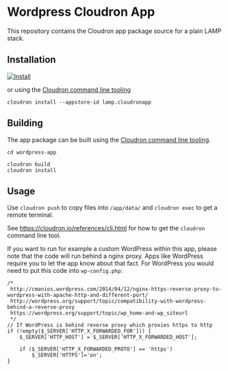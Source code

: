 # Wordpress Cloudron App

This repository contains the Cloudron app package source for a plain LAMP stack.

## Installation

[![Install](https://cloudron.io/img/button.svg)](https://cloudron.io/button.html?app=org.wordpress.cloudronapp)

or using the [Cloudron command line tooling](https://cloudron.io/references/cli.html)

```
cloudron install --appstore-id lamp.cloudronapp
```

## Building

The app package can be built using the [Cloudron command line tooling](https://cloudron.io/references/cli.html).

```
cd wordpress-app

cloudron build
cloudron install
```

## Usage

Use `cloudron push` to copy files into `/app/data/` and `cloudron exec` to get a remote terminal.

See https://cloudron.io/references/cli.html for how to get the `cloudron` command line tool.

If you want to run for example a custom WordPress within this app, please note that the code will run behind a nginx proxy.
Apps like WordPress require you to let the app know about that fact.
For WordPress you would need to put this code into `wp-config.php`:

```
/*
 http://cmanios.wordpress.com/2014/04/12/nginx-https-reverse-proxy-to-wordpress-with-apache-http-and-different-port/
 http://wordpress.org/support/topic/compatibility-with-wordpress-behind-a-reverse-proxy
 https://wordpress.org/support/topic/wp_home-and-wp_siteurl
 */
// If WordPress is behind reverse proxy which proxies https to http
if (!empty($_SERVER['HTTP_X_FORWARDED_FOR'])) {
    $_SERVER['HTTP_HOST'] = $_SERVER['HTTP_X_FORWARDED_HOST'];

    if ($_SERVER['HTTP_X_FORWARDED_PROTO'] == 'https')
        $_SERVER['HTTPS']='on';
}
```

